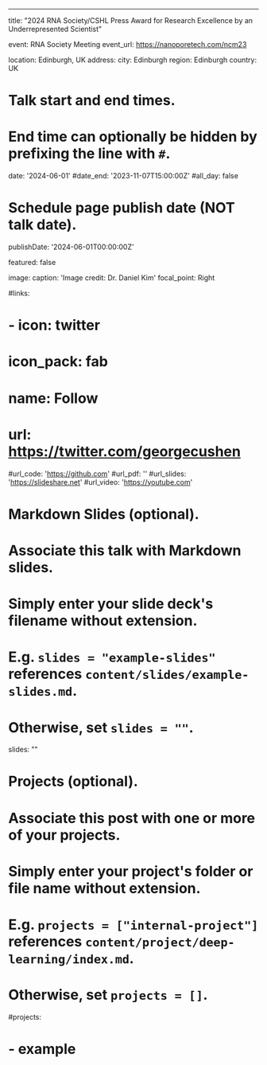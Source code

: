 ---
title: "2024 RNA Society/CSHL Press Award for Research Excellence by an Underrepresented Scientist"

event: RNA Society Meeting
event_url: https://nanoporetech.com/ncm23

location: Edinburgh, UK
address:
  city: Edinburgh
  region: Edinburgh
  country: UK

# Talk start and end times.
#   End time can optionally be hidden by prefixing the line with `#`.
date: '2024-06-01'
#date_end: '2023-11-07T15:00:00Z'
#all_day: false

# Schedule page publish date (NOT talk date).
publishDate: '2024-06-01T00:00:00Z'

featured: false

image:
  caption: 'Image credit: Dr. Daniel Kim'
  focal_point: Right

#links:
#  - icon: twitter
#    icon_pack: fab
#    name: Follow
#    url: https://twitter.com/georgecushen
#url_code: 'https://github.com'
#url_pdf: ''
#url_slides: 'https://slideshare.net'
#url_video: 'https://youtube.com'

# Markdown Slides (optional).
#   Associate this talk with Markdown slides.
#   Simply enter your slide deck's filename without extension.
#   E.g. `slides = "example-slides"` references `content/slides/example-slides.md`.
#   Otherwise, set `slides = ""`.
slides: ""

# Projects (optional).
#   Associate this post with one or more of your projects.
#   Simply enter your project's folder or file name without extension.
#   E.g. `projects = ["internal-project"]` references `content/project/deep-learning/index.md`.
#   Otherwise, set `projects = []`.
#projects:
#  - example
